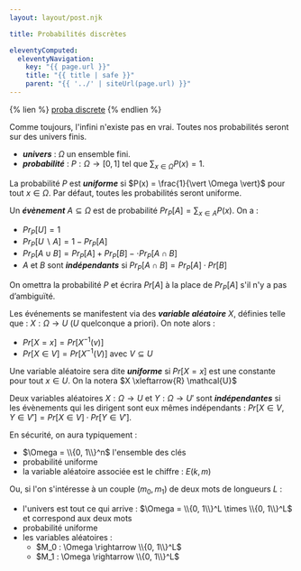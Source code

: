```yaml
---
layout: layout/post.njk

title: Probabilités discrètes

eleventyComputed:
  eleventyNavigation:
    key: "{{ page.url }}"
    title: "{{ title | safe }}"
    parent: "{{ '../' | siteUrl(page.url) }}"
---
```


{% lien %}
[proba discrete](https://en.wikibooks.org/wiki/High_School_Mathematics_Extensions/Discrete_Probability)
{% endlien %}

Comme toujours, l'infini n'existe pas en vrai. Toutes nos probabilités seront sur des univers finis.

- ***univers*** : $\Omega$ un ensemble fini.
- ***probabilité*** : $P : \Omega \rightarrow [0, 1]$ tel que $\sum_{x \in \Omega} P(x) = 1$.

La probabilité $P$ est ***uniforme*** si $P(x) = \frac{1}{\vert \Omega \vert}$ pour tout $x \in \Omega$. Par défaut, toutes les probabilités seront uniforme.

Un ***évènement*** $A \subseteq \Omega$ est de probabilité $Pr_P[A] = \sum_{x \in A}P(x)$. On a :

- $Pr_P[U] = 1$
- $Pr_P[U\backslash A] = 1 - Pr_P[A]$
- $Pr_P[A \cup B] = Pr_P[A] + Pr_P[B] - \cdot Pr_P[A\cap B]$
- $A$ et $B$ sont ***indépendants*** si $Pr_P[A \cap B] = Pr_P[A] \cdot Pr[B]$

On omettra la probabilité $P$ et écrira $Pr[A]$ à la place de $Pr_P[A]$ s'il n'y a pas d’ambiguïté.

Les événements se manifestent via des ***variable aléatoire*** $X$, définies telle que : $X : \Omega \rightarrow U$ ($U$ quelconque a priori). On note alors :

- $Pr[X = x] = Pr[X^{-1}(v)]$
- $Pr[X \in V] = Pr[X^{-1}(V)]$ avec $V \subseteq U$

Une variable aléatoire sera dite ***uniforme*** si $Pr[X = x]$ est une constante pour tout $x \in U$. On la notera $X \xleftarrow{R} \mathcal{U}$

Deux variables aléatoires $X : \Omega \rightarrow U$ et $Y : \Omega \rightarrow U'$ sont ***indépendantes*** si les évènements qui les dirigent sont eux mêmes indépendants :
$Pr[X \in V, Y \in V'] = Pr[X \in V] \cdot Pr[Y \in V']$.

En sécurité, on aura typiquement :

- $\Omega = \\{0, 1\\}^n$ l'ensemble des clés
- probabilité uniforme
- la variable aléatoire associée est le chiffre : $E(k, m)$

Ou, si l'on s'intéresse à un couple $(m_0, m_1)$ de deux mots de longueurs $L$ :

- l'univers est tout ce qui arrive : $\Omega = \\{0, 1\\}^L \times \\{0, 1\\}^L$ et correspond aux deux mots
- probabilité uniforme
- les variables aléatoires :
  - $M_0 : \Omega \rightarrow \\{0, 1\\}^L$
  - $M_1 : \Omega \rightarrow \\{0, 1\\}^L$
